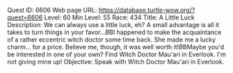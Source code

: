 Quest ID: 6606
Web page URL: https://database.turtle-wow.org/?quest=6606
Level: 60
Min Level: 55
Race: 434
Title: A Little Luck
Description: We can always use a little luck, eh? A small advantage is all it takes to turn things in your favor...$B$BI happened to make the acquaintance of a rather eccentric witch doctor some time back. She made me a lucky charm... for a price. Believe me, though, it was well worth it!$B$BMaybe you'd be interested in one of your own? Find Witch Doctor Mau'ari in Everlook. I'm not giving mine up!
Objective: Speak with Witch Doctor Mau'ari in Everlook.
